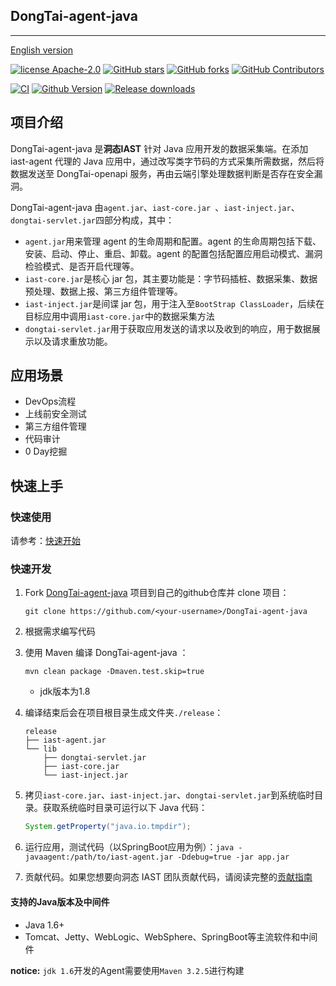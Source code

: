## DongTai-agent-java
---
[English version](README.md)

[![license Apache-2.0](https://img.shields.io/github/license/HXSecurity/DongTai-agent-java)](https://github.com/HXSecurity/DongTai-agent-java/blob/main/LICENSE)
[![GitHub stars](https://img.shields.io/github/stars/HXSecurity/DongTai-agent-java.svg?label=Stars&logo=github)](https://github.com/HXSecurity/DongTai-agent-java)
[![GitHub forks](https://img.shields.io/github/forks/HXSecurity/DongTai-Agent-Java?label=Forks&logo=github)](https://github.com/HXSecurity/DongTai-agent-java)
[![GitHub Contributors](https://img.shields.io/github/contributors-anon/HXSecurity/DongTai-agent-java?label=Contributors&logo=github)](https://github.com/HXSecurity/DongTai-agent-java)


[![CI](https://github.com/HXSecurity/DongTai-agent-java/actions/workflows/release-agent.yml/badge.svg)](https://github.com/HXSecurity/DongTai-agent-java/actions/workflows/release-agent.yml)
[![Github Version](https://img.shields.io/github/v/release/HXSecurity/DongTai-agent-java?display_name=tag&include_prereleases&sort=semver)](https://github.com/HXSecurity/DongTai-agent-java/releases)
[![Release downloads](https://shields.io/github/downloads/HXSecurity/DongTai-Agent-Java/total)](https://github.com/HXSecurity/DongTai-agent-java/releases)



## 项目介绍

DongTai-agent-java 是**洞态IAST** 针对 Java 应用开发的数据采集端。在添加 iast-agent 代理的 Java 应用中，通过改写类字节码的方式采集所需数据，然后将数据发送至 DongTai-openapi 服务，再由云端引擎处理数据判断是否存在安全漏洞。

DongTai-agent-java 由`agent.jar`、`iast-core.jar `、`iast-inject.jar`、`dongtai-servlet.jar`四部分构成，其中：

- `agent.jar`用来管理 agent 的生命周期和配置。agent 的生命周期包括下载、安装、启动、停止、重启、卸载。agent 的配置包括配置应用启动模式、漏洞检验模式、是否开启代理等。
- `iast-core.jar`是核心 jar 包，其主要功能是：字节码插桩、数据采集、数据预处理、数据上报、第三方组件管理等。
- `iast-inject.jar`是间谍 jar 包，用于注入至`BootStrap ClassLoader`，后续在目标应用中调用`iast-core.jar`中的数据采集方法
- `dongtai-servlet.jar`用于获取应用发送的请求以及收到的响应，用于数据展示以及请求重放功能。

## 应用场景

- DevOps流程
- 上线前安全测试
- 第三方组件管理
- 代码审计
- 0 Day挖掘


## 快速上手

### 快速使用

请参考：[快速开始](https://doc.dongtai.io)

### 快速开发

1. Fork [DongTai-agent-java](https://github.com/HXSecurity/DongTai-agent-java) 项目到自己的github仓库并 clone 项目：

   ```shell
   git clone https://github.com/<your-username>/DongTai-agent-java
   ```

2. 根据需求编写代码

3. 使用 Maven 编译 DongTai-agent-java ：

   ```shell
   mvn clean package -Dmaven.test.skip=true
   ```

    - jdk版本为1.8

4. 编译结束后会在项目根目录生成文件夹`./release`：

   ```
   release
   ├── iast-agent.jar
   └── lib
       ├── dongtai-servlet.jar
       ├── iast-core.jar
       └── iast-inject.jar
   ```

5. 拷贝`iast-core.jar`、`iast-inject.jar`、`dongtai-servlet.jar`到系统临时目录。获取系统临时目录可运行以下 Java 代码：

   ```java
   System.getProperty("java.io.tmpdir");
   ```

6. 运行应用，测试代码（以SpringBoot应用为例）：`java -javaagent:/path/to/iast-agent.jar -Ddebug=true -jar app.jar`

7. 贡献代码。如果您想要向洞态 IAST 团队贡献代码，请阅读完整的[贡献指南](https://github.com/HXSecurity/DongTai/blob/main/CONTRIBUTING.md)

#### 支持的Java版本及中间件

- Java 1.6+
- Tomcat、Jetty、WebLogic、WebSphere、SpringBoot等主流软件和中间件

**notice:** `jdk 1.6`开发的Agent需要使用`Maven 3.2.5`进行构建

